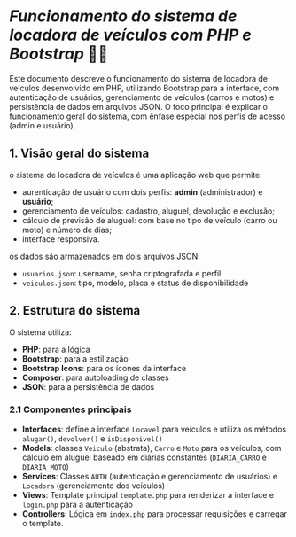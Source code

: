 # *Funcionamento do sistema de locadora de veículos com PHP e Bootstrap* 🔘🐘

Este documento descreve o funcionamento do sistema de locadora de veículos desenvolvido em PHP, utilizando Bootstrap para a interface, com autenticação de usuários, gerenciamento de veículos (carros e motos) e persistência de dados em arquivos JSON. O foco principal é explicar o funcionamento geral do sistema, com ênfase especial nos perfis de acesso (admin e usuário).

## 1. Visão geral do sistema

o sistema de locadora de veículos é uma aplicação web que permite:
- aurenticação de usuário com dois perfis: **admin** (administrador) e **usuário**;
- gerenciamento de veículos: cadastro, aluguel, devolução e exclusão;
- cálculo de previsão de aluguel: com base no tipo de veículo (carro ou moto) e número de dias;
- interface responsiva.

os dados são armazenados em dois arquivos JSON:
- `usuarios.json`: username, senha criptografada e perfil
- `veiculos.json`: tipo, modelo, placa e status de disponibilidade

## 2. Estrutura do sistema
O sistema utiliza:
- **PHP**: para a lógica
- **Bootstrap**: para a estilização
- **Bootstrap Icons**: para os ícones da interface
- **Composer**: para autoloading de classes
- **JSON**: para a persistência de dados

### 2.1 Componentes principais
- **Interfaces**: define a interface `Locavel` para veículos e utiliza os métodos `alugar()`, `devolver()` e `isDisponivel()`
- **Models**: classes `Veiculo` (abstrata), `Carro` e `Moto` para os veículos, com cálculo em aluguel baseado em diárias constantes (`DIARIA_CARRO` e `DIARIA_MOTO`)
- **Services**: Classes `AUTH` (autenticação e gerenciamento de usuários) e `Locadora` (gerenciamento dos veículos)
- **Views**: Template principal `template.php` para renderizar a interface e `login.php` para a autenticação
- **Controllers**: Lógica em `index.php` para processar requisições e carregar o template.
